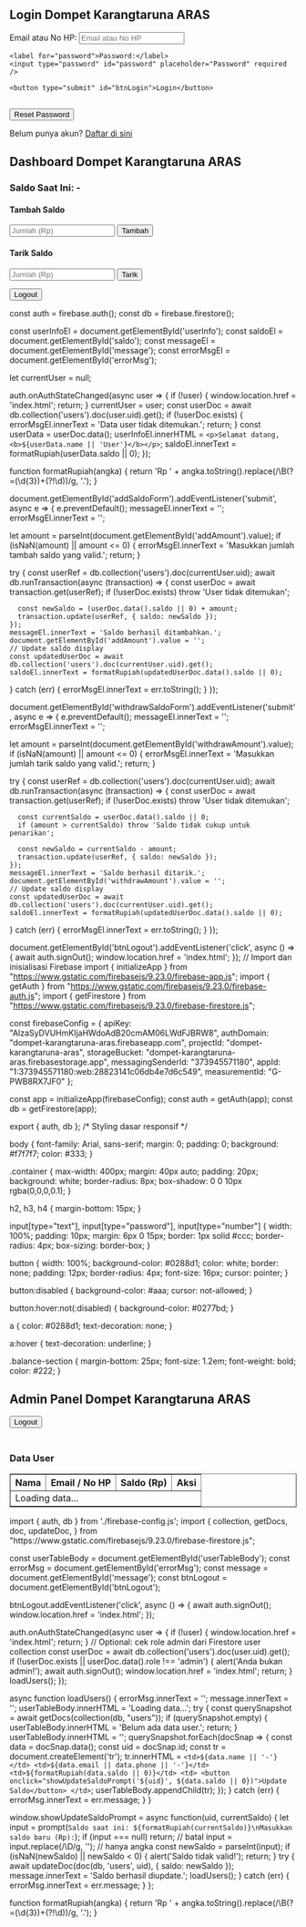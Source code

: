 <!DOCTYPE html>
<html lang="en">
<head>
<meta charset="UTF-8" />
<meta name="viewport" content="width=device-width, initial-scale=1" />
<title>Login Dompet Karangtaruna ARAS</title>
<link rel="stylesheet" href="style.css" />
<script src="firebase-config.js"></script>
<script src="https://www.gstatic.com/firebasejs/9.23.0/firebase-auth.js"></script>
<script src="https://www.gstatic.com/firebasejs/9.23.0/firebase-firestore.js"></script>
</head>
<body>
<div class="container">
  <h2>Login Dompet Karangtaruna ARAS</h2>
  <form id="loginForm">
    <label for="emailPhone">Email atau No HP:</label>
    <input type="text" id="emailPhone" placeholder="Email atau No HP" required />
    
    <label for="password">Password:</label>
    <input type="password" id="password" placeholder="Password" required />
    
    <button type="submit" id="btnLogin">Login</button>
  </form>
  
  <div id="loading" style="display:none;">Loading...</div>
  <div id="errorMsg" style="color:red; margin-top:10px;"></div>
  
  <button id="btnResetPassword" style="margin-top:15px;">Reset Password</button>
  <p style="margin-top:10px;">Belum punya akun? <a href="#" id="registerLink">Daftar di sini</a></p>
</div>

<script>
const auth = firebase.auth();
const db = firebase.firestore();

function isValidEmail(email) {
  // Simple email regex
  return /^[^\s@]+@[^\s@]+\.[^\s@]+$/.test(email);
}

function isValidPhone(phone) {
  // Simple phone regex: angka saja, 6-15 digit
  return /^\d{6,15}$/.test(phone);
}

document.getElementById('loginForm').addEventListener('submit', async e => {
  e.preventDefault();
  const input = document.getElementById('emailPhone').value.trim();
  const password = document.getElementById('password').value.trim();
  const errorMsg = document.getElementById('errorMsg');
  const loading = document.getElementById('loading');
  errorMsg.innerText = '';

  let email = '';
  if (isValidEmail(input)) {
    email = input;
  } else if (isValidPhone(input)) {
    email = input + '@dompet-aras.com'; // dummy domain for phone login
  } else {
    errorMsg.innerText = 'Format Email atau No HP tidak valid.';
    return;
  }

  loading.style.display = 'block';
  document.getElementById('btnLogin').disabled = true;

  try {
    await auth.signInWithEmailAndPassword(email, password);
    // Setelah login, cek role user di Firestore
    const uid = auth.currentUser.uid;
    const userDoc = await db.collection('users').doc(uid).get();
    if (!userDoc.exists) {
      errorMsg.innerText = 'Data user tidak ditemukan.';
      await auth.signOut();
      return;
    }
    const userData = userDoc.data();
    if (userData.role === 'admin') {
      window.location.href = 'admin_firebase.html';
    } else {
      window.location.href = 'dashboard.html';
    }
  } catch (err) {
    errorMsg.innerText = err.message;
  } finally {
    loading.style.display = 'none';
    document.getElementById('btnLogin').disabled = false;
  }
});

// Reset password handler
document.getElementById('btnResetPassword').addEventListener('click', async () => {
  const input = document.getElementById('emailPhone').value.trim();
  const errorMsg = document.getElementById('errorMsg');
  errorMsg.innerText = '';

  let email = '';
  if (isValidEmail(input)) {
    email = input;
  } else if (isValidPhone(input)) {
    email = input + '@dompet-aras.com';
  } else {
    errorMsg.innerText = 'Masukkan Email atau No HP yang valid untuk reset password.';
    return;
  }

  try {
    await auth.sendPasswordResetEmail(email);
    alert('Email reset password telah dikirim.');
  } catch (err) {
    errorMsg.innerText = err.message;
  }
});

// Pendaftaran - link dummy (bisa dikembangkan)
document.getElementById('registerLink').addEventListener('click', (e) => {
  e.preventDefault();
  alert('Fitur pendaftaran belum tersedia.');
});
</script>
</body>
</html>
<!DOCTYPE html>
<html lang="en">
<head>
<meta charset="UTF-8" />
<meta name="viewport" content="width=device-width, initial-scale=1" />
<title>Dashboard Dompet Karangtaruna ARAS</title>
<link rel="stylesheet" href="style.css" />
<script src="firebase-config.js"></script>
<script src="https://www.gstatic.com/firebasejs/9.23.0/firebase-auth.js"></script>
<script src="https://www.gstatic.com/firebasejs/9.23.0/firebase-firestore.js"></script>
<script src="dashboard.js" defer></script>
</head>
<body>
<div class="container">
  <h2>Dashboard Dompet Karangtaruna ARAS</h2>
  <div id="userInfo"></div>

  <div class="balance-section">
    <h3>Saldo Saat Ini: <span id="saldo">-</span></h3>
  </div>

  <form id="addSaldoForm">
    <h4>Tambah Saldo</h4>
    <input type="number" id="addAmount" placeholder="Jumlah (Rp)" min="1" required />
    <button type="submit">Tambah</button>
  </form>

  <form id="withdrawSaldoForm">
    <h4>Tarik Saldo</h4>
    <input type="number" id="withdrawAmount" placeholder="Jumlah (Rp)" min="1" required />
    <button type="submit">Tarik</button>
  </form>

  <button id="btnLogout">Logout</button>

  <div id="message" style="color:green; margin-top:10px;"></div>
  <div id="errorMsg" style="color:red; margin-top:10px;"></div>
</div>
</body>
</html>
const auth = firebase.auth();
const db = firebase.firestore();

const userInfoEl = document.getElementById('userInfo');
const saldoEl = document.getElementById('saldo');
const messageEl = document.getElementById('message');
const errorMsgEl = document.getElementById('errorMsg');

let currentUser = null;

auth.onAuthStateChanged(async user => {
  if (!user) {
    window.location.href = 'index.html';
    return;
  }
  currentUser = user;
  const userDoc = await db.collection('users').doc(user.uid).get();
  if (!userDoc.exists) {
    errorMsgEl.innerText = 'Data user tidak ditemukan.';
    return;
  }
  const userData = userDoc.data();
  userInfoEl.innerHTML = `<p>Selamat datang, <b>${userData.name || 'User'}</b></p>`;
  saldoEl.innerText = formatRupiah(userData.saldo || 0);
});

function formatRupiah(angka) {
  return 'Rp ' + angka.toString().replace(/\B(?=(\d{3})+(?!\d))/g, '.');
}

document.getElementById('addSaldoForm').addEventListener('submit', async e => {
  e.preventDefault();
  messageEl.innerText = '';
  errorMsgEl.innerText = '';

  let amount = parseInt(document.getElementById('addAmount').value);
  if (isNaN(amount) || amount <= 0) {
    errorMsgEl.innerText = 'Masukkan jumlah tambah saldo yang valid.';
    return;
  }

  try {
    const userRef = db.collection('users').doc(currentUser.uid);
    await db.runTransaction(async (transaction) => {
      const userDoc = await transaction.get(userRef);
      if (!userDoc.exists) throw 'User tidak ditemukan';

      const newSaldo = (userDoc.data().saldo || 0) + amount;
      transaction.update(userRef, { saldo: newSaldo });
    });
    messageEl.innerText = 'Saldo berhasil ditambahkan.';
    document.getElementById('addAmount').value = '';
    // Update saldo display
    const updatedUserDoc = await db.collection('users').doc(currentUser.uid).get();
    saldoEl.innerText = formatRupiah(updatedUserDoc.data().saldo || 0);
  } catch (err) {
    errorMsgEl.innerText = err.toString();
  }
});

document.getElementById('withdrawSaldoForm').addEventListener('submit', async e => {
  e.preventDefault();
  messageEl.innerText = '';
  errorMsgEl.innerText = '';

  let amount = parseInt(document.getElementById('withdrawAmount').value);
  if (isNaN(amount) || amount <= 0) {
    errorMsgEl.innerText = 'Masukkan jumlah tarik saldo yang valid.';
    return;
  }

  try {
    const userRef = db.collection('users').doc(currentUser.uid);
    await db.runTransaction(async (transaction) => {
      const userDoc = await transaction.get(userRef);
      if (!userDoc.exists) throw 'User tidak ditemukan';

      const currentSaldo = userDoc.data().saldo || 0;
      if (amount > currentSaldo) throw 'Saldo tidak cukup untuk penarikan';

      const newSaldo = currentSaldo - amount;
      transaction.update(userRef, { saldo: newSaldo });
    });
    messageEl.innerText = 'Saldo berhasil ditarik.';
    document.getElementById('withdrawAmount').value = '';
    // Update saldo display
    const updatedUserDoc = await db.collection('users').doc(currentUser.uid).get();
    saldoEl.innerText = formatRupiah(updatedUserDoc.data().saldo || 0);
  } catch (err) {
    errorMsgEl.innerText = err.toString();
  }
});

document.getElementById('btnLogout').addEventListener('click', async () => {
  await auth.signOut();
  window.location.href = 'index.html';
});
// Import dan inisialisasi Firebase
import { initializeApp } from "https://www.gstatic.com/firebasejs/9.23.0/firebase-app.js";
import { getAuth } from "https://www.gstatic.com/firebasejs/9.23.0/firebase-auth.js";
import { getFirestore } from "https://www.gstatic.com/firebasejs/9.23.0/firebase-firestore.js";

const firebaseConfig = {
  apiKey: "AIzaSyDVUHmKIjaHWdoAdB20cmAM06LWdFJBRW8",
  authDomain: "dompet-karangtaruna-aras.firebaseapp.com",
  projectId: "dompet-karangtaruna-aras",
  storageBucket: "dompet-karangtaruna-aras.firebasestorage.app",
  messagingSenderId: "373945571180",
  appId: "1:373945571180:web:28823141c06db4e7d6c549",
  measurementId: "G-PWB8RX7JF0"
};

const app = initializeApp(firebaseConfig);
const auth = getAuth(app);
const db = getFirestore(app);

export { auth, db };
/* Styling dasar responsif */

body {
  font-family: Arial, sans-serif;
  margin: 0; padding: 0;
  background: #f7f7f7;
  color: #333;
}

.container {
  max-width: 400px;
  margin: 40px auto;
  padding: 20px;
  background: white;
  border-radius: 8px;
  box-shadow: 0 0 10px rgba(0,0,0,0.1);
}

h2, h3, h4 {
  margin-bottom: 15px;
}

input[type="text"],
input[type="password"],
input[type="number"] {
  width: 100%;
  padding: 10px;
  margin: 6px 0 15px;
  border: 1px solid #ccc;
  border-radius: 4px;
  box-sizing: border-box;
}

button {
  width: 100%;
  background-color: #0288d1;
  color: white;
  border: none;
  padding: 12px;
  border-radius: 4px;
  font-size: 16px;
  cursor: pointer;
}

button:disabled {
  background-color: #aaa;
  cursor: not-allowed;
}

button:hover:not(:disabled) {
  background-color: #0277bd;
}

a {
  color: #0288d1;
  text-decoration: none;
}

a:hover {
  text-decoration: underline;
}

.balance-section {
  margin-bottom: 25px;
  font-size: 1.2em;
  font-weight: bold;
  color: #222;
}
<!DOCTYPE html>
<html lang="en">
<head>
<meta charset="UTF-8" />
<meta name="viewport" content="width=device-width, initial-scale=1" />
<title>Admin Panel Dompet Karangtaruna ARAS</title>
<link rel="stylesheet" href="style.css" />
<script type="module" src="admin_firebase.js" defer></script>
</head>
<body>
<div class="container">
  <h2>Admin Panel Dompet Karangtaruna ARAS</h2>
  <button id="btnLogout" style="margin-bottom: 20px;">Logout</button>

  <h3>Data User</h3>
  <table border="1" width="100%" cellpadding="8" cellspacing="0">
    <thead>
      <tr>
        <th>Nama</th>
        <th>Email / No HP</th>
        <th>Saldo (Rp)</th>
        <th>Aksi</th>
      </tr>
    </thead>
    <tbody id="userTableBody">
      <tr><td colspan="4">Loading data...</td></tr>
    </tbody>
  </table>

  <div id="errorMsg" style="color:red; margin-top: 10px;"></div>
  <div id="message" style="color:green; margin-top: 10px;"></div>
</div>
</body>
</html>
import { auth, db } from './firebase-config.js';
import {
  collection,
  getDocs,
  doc,
  updateDoc,
} from "https://www.gstatic.com/firebasejs/9.23.0/firebase-firestore.js";

const userTableBody = document.getElementById('userTableBody');
const errorMsg = document.getElementById('errorMsg');
const message = document.getElementById('message');
const btnLogout = document.getElementById('btnLogout');

btnLogout.addEventListener('click', async () => {
  await auth.signOut();
  window.location.href = 'index.html';
});

auth.onAuthStateChanged(async user => {
  if (!user) {
    window.location.href = 'index.html';
    return;
  }
  // Optional: cek role admin dari Firestore user collection
  const userDoc = await db.collection('users').doc(user.uid).get();
  if (!userDoc.exists || userDoc.data().role !== 'admin') {
    alert('Anda bukan admin!');
    await auth.signOut();
    window.location.href = 'index.html';
    return;
  }
  loadUsers();
});

async function loadUsers() {
  errorMsg.innerText = '';
  message.innerText = '';
  userTableBody.innerHTML = '<tr><td colspan="4">Loading data...</td></tr>';
  try {
    const querySnapshot = await getDocs(collection(db, "users"));
    if (querySnapshot.empty) {
      userTableBody.innerHTML = '<tr><td colspan="4">Belum ada data user.</td></tr>';
      return;
    }
    userTableBody.innerHTML = '';
    querySnapshot.forEach(docSnap => {
      const data = docSnap.data();
      const uid = docSnap.id;
      const tr = document.createElement('tr');
      tr.innerHTML = `
        <td>${data.name || '-'}</td>
        <td>${data.email || data.phone || '-'}</td>
        <td>${formatRupiah(data.saldo || 0)}</td>
        <td>
          <button onclick="showUpdateSaldoPrompt('${uid}', ${data.saldo || 0})">Update Saldo</button>
        </td>
      `;
      userTableBody.appendChild(tr);
    });
  } catch (err) {
    errorMsg.innerText = err.message;
  }
}

window.showUpdateSaldoPrompt = async function(uid, currentSaldo) {
  let input = prompt(`Saldo saat ini: ${formatRupiah(currentSaldo)}\nMasukkan saldo baru (Rp):`);
  if (input === null) return; // batal
  input = input.replace(/\D/g, ''); // hanya angka
  const newSaldo = parseInt(input);
  if (isNaN(newSaldo) || newSaldo < 0) {
    alert('Saldo tidak valid!');
    return;
  }
  try {
    await updateDoc(doc(db, 'users', uid), { saldo: newSaldo });
    message.innerText = 'Saldo berhasil diupdate.';
    loadUsers();
  } catch (err) {
    errorMsg.innerText = err.message;
  }
};

function formatRupiah(angka) {
  return 'Rp ' + angka.toString().replace(/\B(?=(\d{3})+(?!\d))/g, '.');
}
